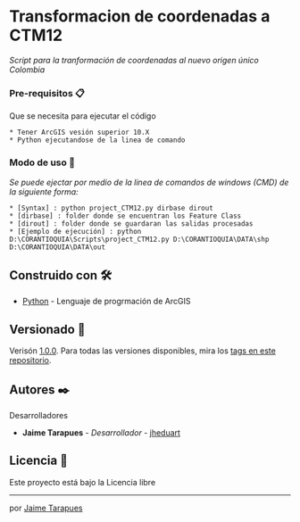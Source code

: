# Transformacion de coordenadas a CTM12

_Script para la tranformación de coordenadas al nuevo origen único Colombia_

### Pre-requisitos 📋

Que se necesita para ejecutar el código

```
* Tener ArcGIS vesión superior 10.X
* Python ejecutandose de la linea de comando
```

### Modo de uso 🔧

_Se puede ejectar por medio de la linea de comandos de windows (CMD) de la siguiente forma:_
```
* [Syntax] : python project_CTM12.py dirbase dirout
* [dirbase] : folder donde se encuentran los Feature Class
* [dirout] : folder donde se guardaran las salidas procesadas
* [Ejemplo de ejecución] : python D:\CORANTIOQUIA\Scripts\project_CTM12.py D:\CORANTIOQUIA\DATA\shp D:\CORANTIOQUIA\DATA\out
```

## Construido con 🛠️

* [Python](https://desktop.arcgis.com/es/arcmap/10.3/analyze/python/what-is-python-.htm) - Lenguaje de progrmación de ArcGIS

## Versionado 📌

Verisón [1.0.0](http://semver.org/). Para todas las versiones disponibles, mira los [tags en este repositorio](https://github.com/jheduart/Python_Processing/tags).

## Autores ✒️

Desarrolladores

* **Jaime Tarapues** - *Desarrollador* - [jheduart](https://github.com/jheduart)

## Licencia 📄

Este proyecto está bajo la Licencia libre


---
por [Jaime Tarapues](https://github.com/jheduart) 
